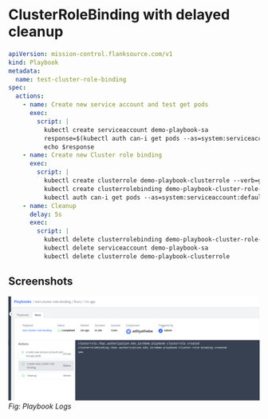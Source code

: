 # ClusterRoleBinding with delayed cleanup

```yaml title="test-cluster-role-binding.yaml"
apiVersion: mission-control.flanksource.com/v1
kind: Playbook
metadata:
  name: test-cluster-role-binding
spec:
  actions:
    - name: Create new service account and test get pods
      exec:
        script: |
          kubectl create serviceaccount demo-playbook-sa
          response=$(kubectl auth can-i get pods --as=system:serviceaccount:default:demo-playbook-sa) # Save to a response because exitcode=1
          echo $response
    - name: Create new Cluster role binding
      exec:
        script: |
          kubectl create clusterrole demo-playbook-clusterrole --verb=get --resource=pods
          kubectl create clusterrolebinding demo-playbook-cluster-role-binding --clusterrole=demo-playbook-clusterrole --serviceaccount=default:demo-playbook-sa
          kubectl auth can-i get pods --as=system:serviceaccount:default:demo-playbook-sa
    - name: Cleanup
      delay: 5s
      exec:
        script: |
          kubectl delete clusterrolebinding demo-playbook-cluster-role-binding
          kubectl delete serviceaccount demo-playbook-sa
          kubectl delete clusterrole demo-playbook-clusterrole
```

## Screenshots

![Playbook Logs](../../images/playbook-eg-cluster-role-binding.png)
_Fig: Playbook Logs_
